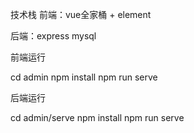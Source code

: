 技术栈
前端：vue全家桶 + element

后端：express mysql


前端运行

cd admin
npm install
npm run serve

后端运行

cd admin/serve
npm install
npm run serve
